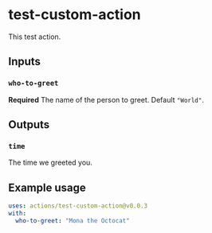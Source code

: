 # test-custom-action

This test action.

## Inputs

### `who-to-greet`

**Required** The name of the person to greet. Default `"World"`.

## Outputs

### `time`

The time we greeted you.

## Example usage

```yaml
uses: actions/test-custom-action@v0.0.3
with:
  who-to-greet: "Mona the Octocat"
```
